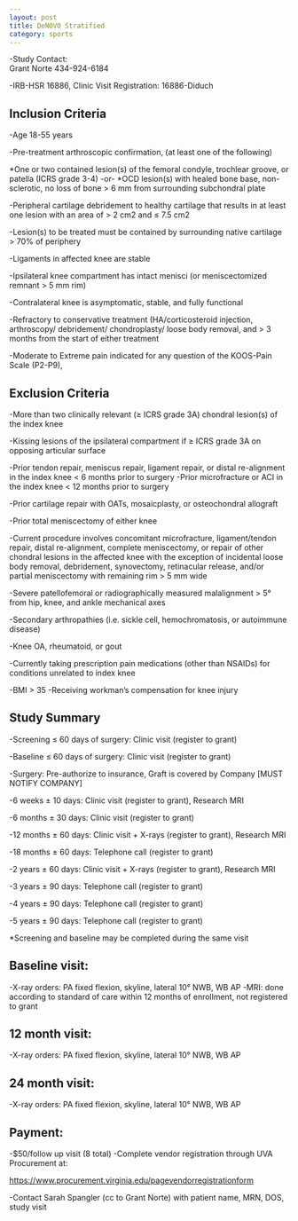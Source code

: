 ```yaml
---
layout: post
title: DeNOVO Stratified
category: sports
---
```


-Study Contact:  
Grant Norte
434-924-6184

-IRB-HSR 16886, Clinic Visit Registration: 16886-Diduch

##  Inclusion Criteria

-Age 18-55 years

-Pre-treatment arthroscopic confirmation, (at least one of the following) 

*One or two contained lesion(s) of the femoral condyle, trochlear groove, or patella (ICRS grade 3-4)
-or-
*OCD lesion(s) with healed bone base, non-sclerotic, no loss of bone > 6 mm from surrounding subchondral plate

-Peripheral cartilage debridement to healthy cartilage that results in at least one lesion with an area of > 2 cm2 and ≤ 7.5 cm2

-Lesion(s) to be treated must be contained by surrounding native cartilage > 70% of periphery

-Ligaments in affected knee are stable

-Ipsilateral knee compartment has intact menisci (or meniscectomized remnant > 5 mm rim)

-Contralateral knee is asymptomatic, stable, and fully functional

-Refractory to conservative treatment (HA/corticosteroid injection, arthroscopy/ debridement/ chondroplasty/ loose body removal, and > 3 months from the start of either treatment

-Moderate to Extreme pain indicated for any question of the KOOS-Pain Scale (P2-P9), 

##  Exclusion Criteria

-More than two clinically relevant (≥ ICRS grade 3A) chondral lesion(s) of the index knee

-Kissing lesions of the ipsilateral compartment if ≥ ICRS grade 3A on opposing articular surface

-Prior tendon repair, meniscus repair, ligament repair, or distal re-alignment  in the index knee < 6 months prior to surgery
-Prior microfracture or ACI in the index knee < 12 months prior to surgery

-Prior cartilage repair with OATs, mosaicplasty, or osteochondral allograft

-Prior total meniscectomy of either knee

-Current procedure involves concomitant microfracture, ligament/tendon repair, distal re-alignment, complete meniscectomy, or repair of other chondral lesions in the affected knee with the exception of incidental loose body removal, debridement, synovectomy, retinacular release, and/or 	 partial meniscectomy with remaining rim > 5 mm wide

-Severe patellofemoral or radiographically measured malalignment > 5° from hip, knee, and ankle mechanical axes

-Secondary arthropathies (i.e. sickle cell, hemochromatosis, or autoimmune disease)

-Knee OA, rheumatoid, or gout

-Currently taking prescription pain medications (other than NSAIDs) for conditions unrelated to index knee

-BMI > 35
-Receiving workman’s compensation for knee injury

## Study Summary

-Screening ≤ 60 days of surgery: Clinic visit (register to grant)

-Baseline ≤ 60 days of surgery: Clinic visit (register to grant)

-Surgery: Pre-authorize to insurance, Graft is covered by Company 
[MUST NOTIFY COMPANY]

-6 weeks ± 10 days: Clinic visit (register to grant), Research MRI

-6 months ± 30 days: Clinic visit (register to grant)

-12 months ± 60 days: Clinic visit + X-rays (register to grant), Research MRI

-18 months ± 60 days: Telephone call (register to grant)

-2 years ± 60 days: Clinic visit + X-rays (register to grant), Research MRI

-3 years ± 90 days: Telephone call (register to grant)

-4 years ± 90 days: Telephone call (register to grant)

-5 years ± 90 days: Telephone call (register to grant)

*Screening and baseline may be completed during the same visit

## Baseline visit: 
-X-ray orders: PA fixed flexion, skyline, lateral 10° NWB, WB AP
-MRI: done according to standard of care within 12 months of enrollment, not registered to grant

## 12 month visit: 
-X-ray orders: PA fixed flexion, skyline, lateral 10° NWB, WB AP

## 24 month visit: 
-X-ray orders: PA fixed flexion, skyline, lateral 10° NWB, WB AP

## Payment:
-$50/follow up visit (8 total)
-Complete vendor registration through UVA Procurement at: 

https://www.procurement.virginia.edu/pagevendorregistrationform

-Contact Sarah Spangler (cc to Grant Norte) with patient name, MRN, DOS, study visit
